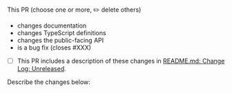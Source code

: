 This PR (choose one or more, ✏️ delete others)

* changes documentation
* changes TypeScript definitions
* changes the public-facing API
* is a bug fix (closes #XXX)

- [ ] This PR includes a description of these changes in [README.md: Change Log: Unreleased](https://github.com/photonstorm/phaser-ce/blob/master/README.md#unreleased).

Describe the changes below:
